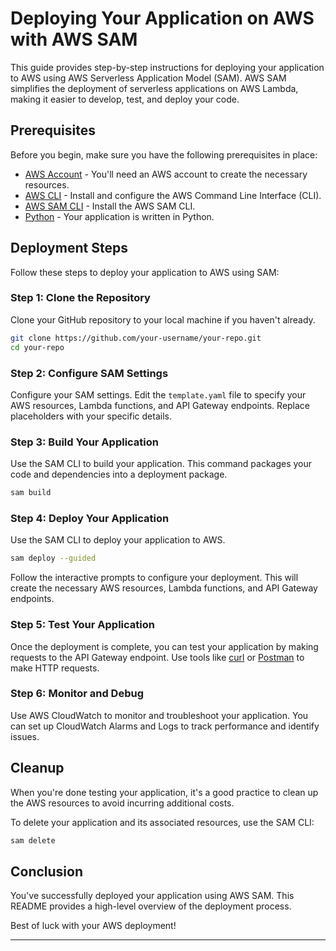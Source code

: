 
# Deploying Your Application on AWS with AWS SAM

This guide provides step-by-step instructions for deploying your application to AWS using AWS Serverless Application Model (SAM). AWS SAM simplifies the deployment of serverless applications on AWS Lambda, making it easier to develop, test, and deploy your code.

## Prerequisites

Before you begin, make sure you have the following prerequisites in place:

- [AWS Account](https://aws.amazon.com/) - You'll need an AWS account to create the necessary resources.
- [AWS CLI](https://aws.amazon.com/cli/) - Install and configure the AWS Command Line Interface (CLI).
- [AWS SAM CLI](https://docs.aws.amazon.com/serverless-application-model/latest/developerguide/serverless-sam-cli-install.html) - Install the AWS SAM CLI.
- [Python](https://www.python.org/downloads/) - Your application is written in Python.

## Deployment Steps

Follow these steps to deploy your application to AWS using SAM:

### Step 1: Clone the Repository

Clone your GitHub repository to your local machine if you haven't already.

```bash
git clone https://github.com/your-username/your-repo.git
cd your-repo
```

### Step 2: Configure SAM Settings

Configure your SAM settings. Edit the `template.yaml` file to specify your AWS resources, Lambda functions, and API Gateway endpoints. Replace placeholders with your specific details.

### Step 3: Build Your Application

Use the SAM CLI to build your application. This command packages your code and dependencies into a deployment package.

```bash
sam build
```

### Step 4: Deploy Your Application

Use the SAM CLI to deploy your application to AWS.

```bash
sam deploy --guided
```

Follow the interactive prompts to configure your deployment. This will create the necessary AWS resources, Lambda functions, and API Gateway endpoints.

### Step 5: Test Your Application

Once the deployment is complete, you can test your application by making requests to the API Gateway endpoint. Use tools like [curl](https://curl.se/) or [Postman](https://www.postman.com/) to make HTTP requests.

### Step 6: Monitor and Debug

Use AWS CloudWatch to monitor and troubleshoot your application. You can set up CloudWatch Alarms and Logs to track performance and identify issues.

## Cleanup

When you're done testing your application, it's a good practice to clean up the AWS resources to avoid incurring additional costs.

To delete your application and its associated resources, use the SAM CLI:

```bash
sam delete
```

## Conclusion

You've successfully deployed your application using AWS SAM. This README provides a high-level overview of the deployment process.


Best of luck with your AWS deployment!

---
